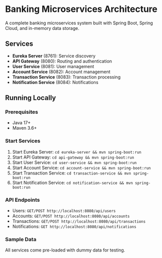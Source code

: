 # Banking Microservices Architecture

A complete banking microservices system built with Spring Boot, Spring Cloud, and in-memory data storage.

## Services
- **Eureka Server** (8761): Service discovery
- **API Gateway** (8080): Routing and authentication
- **User Service** (8081): User management
- **Account Service** (8082): Account management
- **Transaction Service** (8083): Transaction processing
- **Notification Service** (8084): Notifications

## Running Locally

### Prerequisites
- Java 17+
- Maven 3.6+

### Start Services
1. Start Eureka Server: `cd eureka-server && mvn spring-boot:run`
2. Start API Gateway: `cd api-gateway && mvn spring-boot:run`
3. Start User Service: `cd user-service && mvn spring-boot:run`
4. Start Account Service: `cd account-service && mvn spring-boot:run`
5. Start Transaction Service: `cd transaction-service && mvn spring-boot:run`
6. Start Notification Service: `cd notification-service && mvn spring-boot:run`

### API Endpoints
- Users: `GET/POST http://localhost:8080/api/users`
- Accounts: `GET/POST http://localhost:8080/api/accounts`
- Transactions: `GET/POST http://localhost:8080/api/transactions`
- Notifications: `GET http://localhost:8080/api/notifications`

### Sample Data
All services come pre-loaded with dummy data for testing.